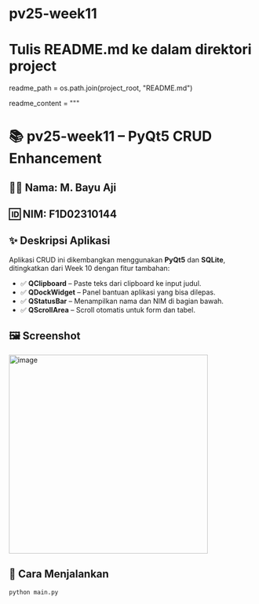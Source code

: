 # pv25-week11

# Tulis README.md ke dalam direktori project
readme_path = os.path.join(project_root, "README.md")

readme_content = """
# 📚 pv25-week11 – PyQt5 CRUD Enhancement

## 👩‍💻 Nama: M. Bayu Aji 
## 🆔 NIM: F1D02310144

## ✨ Deskripsi Aplikasi
Aplikasi CRUD ini dikembangkan menggunakan **PyQt5** dan **SQLite**, ditingkatkan dari Week 10 dengan fitur tambahan:

- ✅ **QClipboard** – Paste teks dari clipboard ke input judul.
- ✅ **QDockWidget** – Panel bantuan aplikasi yang bisa dilepas.
- ✅ **QStatusBar** – Menampilkan nama dan NIM di bagian bawah.
- ✅ **QScrollArea** – Scroll otomatis untuk form dan tabel.

## 🖼️ Screenshot
<img width="405" alt="image" src="https://github.com/user-attachments/assets/114fcd36-2abd-4f22-b1c0-dc6dc633506b" />


## 🏁 Cara Menjalankan
```bash
python main.py
